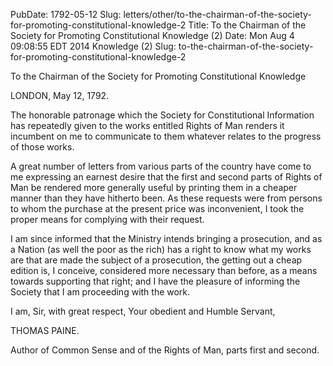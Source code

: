 PubDate: 1792-05-12
Slug: letters/other/to-the-chairman-of-the-society-for-promoting-constitutional-knowledge-2
Title: To the Chairman of the Society for Promoting Constitutional Knowledge (2)
Date: Mon Aug  4 09:08:55 EDT 2014
   Knowledge (2) Slug:
   to-the-chairman-of-the-society-for-promoting-constitutional-knowledge-2

   To the Chairman of the Society for Promoting Constitutional Knowledge

   LONDON, May 12, 1792.

   The honorable patronage which the Society for Constitutional Information
   has repeatedly given to the works entitled Rights of Man renders it
   incumbent on me to communicate to them whatever relates to the progress of
   those works.

   A great number of letters from various parts of the country have come to
   me expressing an earnest desire that the first and second parts of Rights
   of Man be rendered more generally useful by printing them in a cheaper
   manner than they have hitherto been. As these requests were from persons
   to whom the purchase at the present price was inconvenient, I took the
   proper means for complying with their request.

   I am since informed that the Ministry intends bringing a prosecution, and
   as a Nation (as well the poor as the rich) has a right to know what my
   works are that are made the subject of a prosecution, the getting out a
   cheap edition is, I conceive, considered more necessary than before, as a
   means towards supporting that right; and I have the pleasure of informing
   the Society that I am proceeding with the work.

   I am, Sir, with great respect, Your obedient and Humble Servant,

   THOMAS PAINE.

   Author of Common Sense and of the Rights of Man, parts first and second.

    
